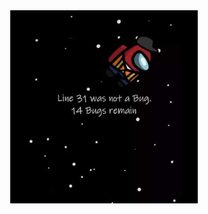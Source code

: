<div align="center">
	<a href="https://www.youtube.com/watch?v=TpPwI_Lo0YY">
		<img width="300px" src="https://github.com/Xenia101/Xenia101/blob/master/amongus.jpg?raw=true">
	</a>
</div>
